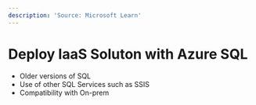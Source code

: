 ```yaml
---
description: 'Source: Microsoft Learn'
---
```


# Deploy IaaS Soluton with Azure SQL

* Older versions of SQL
* Use of other SQL Services such as SSIS
* Compatibility with On-prem
